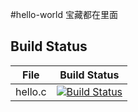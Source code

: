 #hello-world
宝藏都在里面
## Build Status
 File|Build Status
 ---|---
 hello.c|[![Build Status](https://travis-ci.com/qiujimin123/hello-world.svg?branch=master)](https://travis-ci.com/qiujimin123/hello-world)
